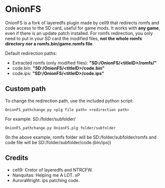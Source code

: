# OnionFS
OnionFS is a fork of layeredfs plugin made by cell9 that redirects romfs and code access to the SD card, useful for game mods. It works with **any game**, even if there is an update patch installed. For romfs redirection, you only need to put in your SD card the modified files, **not the whole romfs directory nor a romfs.bin/game.romfs file**.

Default redirection paths:
- Extracted romfs (only modified files): **"SD:/OnionFS/\<titleID\>/romfs/"** 
- code.bin: **"SD:/OnionFS/\<titleID\>/code.bin"**
- code.ips: **"SD:/OnionFS/\<titleID\>/code.ips"**

## Custom path
To change the redirection path, use the included python script:

```
OnionFS_pathchange.py <plg file path> <redirection path>
```
For example: SD:/folder/subfolder/
```
OnionFS_pathchange.py OnionFS.plg folder/subfolder
```
(In the above example, romfs folder will be SD:/folder/subfolder/romfs and code file will be SD:/folder/subfolder/code.(bin/ips))

## Credits
- cell9: Cretor of layeredfs and NTRCFW.
- Nanquitas: Helping me A LOT. xP
- AuroraWright: ips patching code. 
